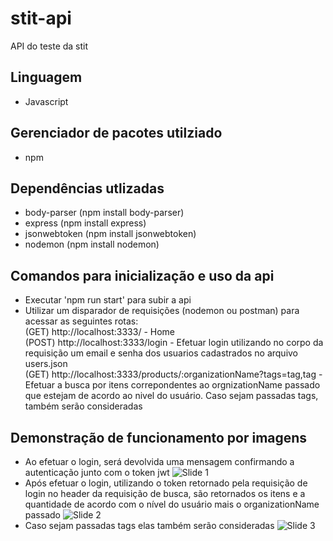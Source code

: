 # stit-api
API do teste da stit
## Linguagem
 - Javascript
## Gerenciador de pacotes utilziado
 - npm
## Dependências utlizadas
 - body-parser (npm install body-parser)
 - express (npm install express)
 - jsonwebtoken (npm install jsonwebtoken)
 - nodemon (npm install nodemon)
## Comandos para inicialização e uso da api
 - Executar 'npm run start' para subir a api
 - Utilizar um disparador de requisições (nodemon ou postman) para acessar as seguintes rotas: <br/>
  (GET) http://localhost:3333/ - Home <br/>
  (POST) http://localhost:3333/login - Efetuar login utilizando no corpo da requisição um email e senha dos usuarios cadastrados no arquivo users.json </br>
  (GET) http://localhost:3333/products/:organizationName?tags=tag,tag - Efetuar a busca por itens correpondentes ao orgnizationName passado que estejam de acordo ao nivel do usuário. Caso sejam passadas tags, também serão consideradas <br/>
  
## Demonstração de funcionamento por imagens
 - Ao efetuar o login, será devolvida uma mensagem confirmando a autenticação junto com o token jwt
 ![Slide 1](https://user-images.githubusercontent.com/60143476/137523948-e591a21e-e813-416b-9db9-7693d808cc25.png)
 - Após efetuar o login, utilizando o token retornado pela requisição de login no header da requisição de busca, são retornados os itens e a quantidade de acordo com o nível do usuário mais o organizationName passado
 ![Slide 2](https://user-images.githubusercontent.com/60143476/137523960-ce580c22-8d43-4f79-9dc8-6993e16d6365.png)
 - Caso sejam passadas tags elas também serão consideradas
 ![Slide 3](https://user-images.githubusercontent.com/60143476/137523976-e2a64107-7d1a-4927-aee4-7d2a5f33bfec.png) 
